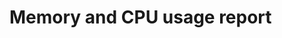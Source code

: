 # Memory and CPU usage report

<script type="text/javascript" src="https://cdn.bokeh.org/bokeh/release/bokeh-2.4.3.min.js"></script>
<script type="text/javascript" src="https://cdn.bokeh.org/bokeh/release/bokeh-tables-2.4.3.min.js"></script>

<script type="text/javascript">
        (function() {
  const fn = function() {
    Bokeh.safely(function() {
      (function(root) {
        function embed_document(root) {
        const docs_json = '{"a6c749ca-0367-4c23-88aa-a6a9e7131482":{"defs":[],"roots":{"references":[{"attributes":{"coordinates":null,"data_source":{"id":"3293"},"glyph":{"id":"3405"},"group":null,"hover_glyph":null,"muted_glyph":{"id":"3407"},"nonselection_glyph":{"id":"3406"},"view":{"id":"3409"}},"id":"3408","type":"GlyphRenderer"},{"attributes":{"bottom":{"field":"box_bottom"},"fill_alpha":{"value":0.2},"fill_color":{"field":"x","transform":{"id":"3295"}},"hatch_alpha":{"value":0.2},"line_alpha":{"value":0.2},"top":{"field":"box_top"},"width":{"value":0.2},"x":{"field":"x"}},"id":"3471","type":"VBar"},{"attributes":{"editor":{"id":"3511"},"field":"low","formatter":{"id":"3510"},"title":"Min"},"id":"3490","type":"TableColumn"},{"attributes":{"fill_alpha":{"value":0.1},"fill_color":{"field":"x","transform":{"id":"3295"}},"hatch_alpha":{"value":0.1},"line_alpha":{"value":0.1},"line_width":{"value":2},"marker":{"value":"dash"},"size":{"value":25},"x":{"field":"x"},"y":{"field":"low"}},"id":"3482","type":"Scatter"},{"attributes":{"axis_label":"CPU (%)","axis_label_text_font_size":"20px","coordinates":null,"formatter":{"id":"3536"},"group":null,"major_label_policy":{"id":"3537"},"major_label_text_font_size":"14px","ticker":{"id":"3311"}},"id":"3310","type":"LinearAxis"},{"attributes":{"bottom":{"field":"box_bottom"},"fill_color":{"field":"x","transform":{"id":"3295"}},"top":{"field":"box_top"},"width":{"value":0.2},"x":{"field":"x"}},"id":"3469","type":"VBar"},{"attributes":{},"id":"3756","type":"BasicTickFormatter"},{"attributes":{"editor":{"id":"3507"},"field":"exe","formatter":{"id":"3506"},"title":"Benchmark"},"id":"3488","type":"TableColumn"},{"attributes":{"end":1,"factors":["rmw_cyclonedds_cpp"],"palette":["#00204C"]},"id":"3295","type":"CategoricalColorMapper"},{"attributes":{},"id":"3315","type":"WheelZoomTool"},{"attributes":{},"id":"3757","type":"AllLabels"},{"attributes":{"start":0},"id":"3301","type":"DataRange1d"},{"attributes":{"fill_alpha":{"value":0.1},"fill_color":{"field":"x","transform":{"id":"3295"}},"hatch_alpha":{"value":0.1},"line_alpha":{"value":0.1},"line_width":{"value":2},"marker":{"value":"dash"},"size":{"value":25},"x":{"field":"x"},"y":{"field":"low"}},"id":"3418","type":"Scatter"},{"attributes":{"coordinates":null,"data_source":{"id":"3294"},"glyph":{"id":"3469"},"group":null,"hover_glyph":null,"muted_glyph":{"id":"3471"},"nonselection_glyph":{"id":"3470"},"view":{"id":"3473"}},"id":"3472","type":"GlyphRenderer"},{"attributes":{"line_width":{"value":2},"x0":{"field":"x"},"x1":{"field":"x"},"y0":{"field":"box_bottom"},"y1":{"field":"low"}},"id":"3329","type":"Segment"},{"attributes":{"fill_color":{"field":"x","transform":{"id":"3295"}},"line_width":{"value":2},"marker":{"value":"dash"},"size":{"value":25},"x":{"field":"x"},"y":{"field":"low"}},"id":"3417","type":"Scatter"},{"attributes":{"line_width":{"value":2},"x0":{"field":"x"},"x1":{"field":"x"},"y0":{"field":"box_bottom"},"y1":{"field":"low"}},"id":"3457","type":"Segment"},{"attributes":{"fill_alpha":{"value":0.1},"fill_color":{"field":"x","transform":{"id":"3295"}},"hatch_alpha":{"value":0.1},"line_alpha":{"value":0.1},"line_width":{"value":2},"marker":{"value":"dash"},"size":{"value":25},"x":{"field":"x"},"y":{"field":"high"}},"id":"3476","type":"Scatter"},{"attributes":{},"id":"3580","type":"UnionRenderers"},{"attributes":{"line_alpha":{"value":0.2},"line_width":{"value":2},"x0":{"field":"x"},"x1":{"field":"x"},"y0":{"field":"box_bottom"},"y1":{"field":"low"}},"id":"3459","type":"Segment"},{"attributes":{},"id":"3759","type":"CategoricalTickFormatter"},{"attributes":{"fill_alpha":{"value":0.1},"fill_color":{"field":"x","transform":{"id":"3295"}},"hatch_alpha":{"value":0.1},"line_alpha":{"value":0.1},"line_width":{"value":2},"marker":{"value":"dash"},"size":{"value":25},"x":{"field":"x"},"y":{"field":"high"}},"id":"3412","type":"Scatter"},{"attributes":{"coordinates":null,"data_source":{"id":"3294"},"glyph":{"id":"3475"},"group":null,"hover_glyph":null,"muted_glyph":{"id":"3477"},"nonselection_glyph":{"id":"3476"},"view":{"id":"3479"}},"id":"3478","type":"GlyphRenderer"},{"attributes":{"line_width":{"value":2},"x0":{"field":"x"},"x1":{"field":"x"},"y0":{"field":"box_top"},"y1":{"field":"high"}},"id":"3463","type":"Segment"},{"attributes":{},"id":"3760","type":"AllLabels"},{"attributes":{},"id":"3518","type":"UnionRenderers"},{"attributes":{},"id":"3581","type":"Selection"},{"attributes":{"coordinates":null,"data_source":{"id":"3294"},"glyph":{"id":"3463"},"group":null,"hover_glyph":null,"muted_glyph":{"id":"3465"},"nonselection_glyph":{"id":"3464"},"view":{"id":"3467"}},"id":"3466","type":"GlyphRenderer"},{"attributes":{"tools":[{"id":"3442"},{"id":"3443"},{"id":"3444"},{"id":"3445"},{"id":"3446"},{"id":"3447"},{"id":"3486"}]},"id":"3449","type":"Toolbar"},{"attributes":{"fill_alpha":{"value":0.2},"fill_color":{"field":"x","transform":{"id":"3295"}},"hatch_alpha":{"value":0.2},"line_alpha":{"value":0.2},"line_width":{"value":2},"marker":{"value":"dash"},"size":{"value":25},"x":{"field":"x"},"y":{"field":"high"}},"id":"3477","type":"Scatter"},{"attributes":{"axis":{"id":"3435"},"coordinates":null,"group":null,"ticker":null},"id":"3437","type":"Grid"},{"attributes":{"editor":{"id":"3517"},"field":"std_dev","formatter":{"id":"3516"},"title":"Std. Dev."},"id":"3493","type":"TableColumn"},{"attributes":{"data":{"box_bottom":{"__ndarray__":"8DogUNCoL0CHnSt1MgQwQAyimf9poi9A0Kkxv1SdL0BaTYBo83ovQA==","dtype":"float64","order":"little","shape":[5]},"box_top":{"__ndarray__":"SJELmpssMEDBSeZlkl4wQEsjc06oKTBAnB88SH9JMEA2uH+ddhMwQA==","dtype":"float64","order":"little","shape":[5]},"exe":["autoware_default_cbg","autoware_default_multithreaded","autoware_default_prioritized","autoware_default_singlethreaded","autoware_default_staticsinglethreaded"],"high":{"__ndarray__":"Gy/dJAYBMEBSuB6F6zEwQJZDi2zn+y9AkxgEVg4NMEBSuB6F69EvQA==","dtype":"float64","order":"little","shape":[5]},"index":[2,10,18,14,6],"low":{"__ndarray__":"YOXQItv53j9g5dAi2/neP7pJDAIrh94//Knx0k1i4D+6SQwCK4fePw==","dtype":"float64","order":"little","shape":[5]},"mean":{"__ndarray__":"YNcN4YEAMECk84htYjEwQFH0P07d+i9AQnrq0xQMMEDj3r9R8NAvQA==","dtype":"float64","order":"little","shape":[5]},"rmw":["rmw_cyclonedds_cpp","rmw_cyclonedds_cpp","rmw_cyclonedds_cpp","rmw_cyclonedds_cpp","rmw_cyclonedds_cpp"],"std_dev":{"__ndarray__":"BPTcftwMxj9GDqsu/JfGP02RlKnTHMY/56zSKDq1zj9QYuRPOn/FPw==","dtype":"float64","order":"little","shape":[5]},"type":["real","real","real","real","real"],"x":[["rmw_cyclonedds_cpp","autoware_default_cbg"],["rmw_cyclonedds_cpp","autoware_default_multithreaded"],["rmw_cyclonedds_cpp","autoware_default_prioritized"],["rmw_cyclonedds_cpp","autoware_default_singlethreaded"],["rmw_cyclonedds_cpp","autoware_default_staticsinglethreaded"]]},"selected":{"id":"3628"},"selection_policy":{"id":"3627"}},"id":"3293","type":"ColumnDataSource"},{"attributes":{},"id":"3439","type":"BasicTicker"},{"attributes":{"coordinates":null,"group":null,"text":"Virtual Memory Usage Over Time 120s","text_font_size":"22px"},"id":"3426","type":"Title"},{"attributes":{"bottom":{"field":"box_bottom"},"fill_alpha":{"value":0.1},"fill_color":{"field":"x","transform":{"id":"3295"}},"hatch_alpha":{"value":0.1},"line_alpha":{"value":0.1},"top":{"field":"box_top"},"width":{"value":0.2},"x":{"field":"x"}},"id":"3470","type":"VBar"},{"attributes":{"fill_alpha":{"value":0.2},"fill_color":{"field":"x","transform":{"id":"3295"}},"hatch_alpha":{"value":0.2},"line_alpha":{"value":0.2},"line_width":{"value":2},"marker":{"value":"dash"},"size":{"value":25},"x":{"field":"x"},"y":{"field":"low"}},"id":"3483","type":"Scatter"},{"attributes":{},"id":"3447","type":"HelpTool"},{"attributes":{"coordinates":null,"data_source":{"id":"3293"},"glyph":{"id":"3411"},"group":null,"hover_glyph":null,"muted_glyph":{"id":"3413"},"nonselection_glyph":{"id":"3412"},"view":{"id":"3415"}},"id":"3414","type":"GlyphRenderer"},{"attributes":{"source":{"id":"3294"}},"id":"3473","type":"CDSView"},{"attributes":{},"id":"3761","type":"UnionRenderers"},{"attributes":{},"id":"3369","type":"LinearScale"},{"attributes":{},"id":"3516","type":"StringFormatter"},{"attributes":{},"id":"3762","type":"Selection"},{"attributes":{},"id":"3314","type":"PanTool"},{"attributes":{"bottom":{"field":"box_bottom"},"fill_alpha":{"value":0.2},"fill_color":{"field":"x","transform":{"id":"3295"}},"hatch_alpha":{"value":0.2},"line_alpha":{"value":0.2},"top":{"field":"box_top"},"width":{"value":0.2},"x":{"field":"x"}},"id":"3407","type":"VBar"},{"attributes":{"source":{"id":"3294"}},"id":"3461","type":"CDSView"},{"attributes":{"columns":[{"id":"3488"},{"id":"3489"},{"id":"3490"},{"id":"3491"},{"id":"3492"},{"id":"3493"}],"height":250,"margin":[0,10,10,10],"source":{"id":"3498"},"view":{"id":"3501"},"width":1250},"id":"3499","type":"DataTable"},{"attributes":{},"id":"3690","type":"UnionRenderers"},{"attributes":{"line_width":{"value":2},"x0":{"field":"x"},"x1":{"field":"x"},"y0":{"field":"box_top"},"y1":{"field":"high"}},"id":"3335","type":"Segment"},{"attributes":{},"id":"3443","type":"WheelZoomTool"},{"attributes":{"coordinates":null,"data_source":{"id":"3294"},"glyph":{"id":"3481"},"group":null,"hover_glyph":null,"muted_glyph":{"id":"3483"},"nonselection_glyph":{"id":"3482"},"view":{"id":"3485"}},"id":"3484","type":"GlyphRenderer"},{"attributes":{},"id":"3691","type":"Selection"},{"attributes":{"below":[{"id":"3371"}],"center":[{"id":"3373"},{"id":"3377"}],"height":800,"left":[{"id":"3374"}],"margin":[10,10,10,10],"renderers":[{"id":"3396"},{"id":"3402"},{"id":"3408"},{"id":"3414"},{"id":"3420"}],"sizing_mode":"scale_width","title":{"id":"3362"},"toolbar":{"id":"3385"},"width":1600,"x_range":{"id":"3360"},"x_scale":{"id":"3367"},"y_range":{"id":"3365"},"y_scale":{"id":"3369"}},"id":"3361","subtype":"Figure","type":"Plot"},{"attributes":{"axis_label":"Virtual Memory Usage (MB)","axis_label_text_font_size":"20px","coordinates":null,"formatter":{"id":"3756"},"group":null,"major_label_policy":{"id":"3757"},"major_label_text_font_size":"14px","ticker":{"id":"3439"}},"id":"3438","type":"LinearAxis"},{"attributes":{},"id":"3305","type":"LinearScale"},{"attributes":{},"id":"3442","type":"PanTool"},{"attributes":{"coordinates":null,"data_source":{"id":"3292"},"glyph":{"id":"3329"},"group":null,"hover_glyph":null,"muted_glyph":{"id":"3331"},"nonselection_glyph":{"id":"3330"},"view":{"id":"3333"}},"id":"3332","type":"GlyphRenderer"},{"attributes":{},"id":"3308","type":"CategoricalTicker"},{"attributes":{"source":{"id":"3293"}},"id":"3415","type":"CDSView"},{"attributes":{"fill_color":{"field":"x","transform":{"id":"3295"}},"line_width":{"value":2},"marker":{"value":"dash"},"size":{"value":25},"x":{"field":"x"},"y":{"field":"high"}},"id":"3475","type":"Scatter"},{"attributes":{"source":{"id":"3502"}},"id":"3505","type":"CDSView"},{"attributes":{"axis":{"id":"3307"},"coordinates":null,"group":null,"ticker":null},"id":"3309","type":"Grid"},{"attributes":{"columns":[{"id":"3488"},{"id":"3489"},{"id":"3490"},{"id":"3491"},{"id":"3492"},{"id":"3493"}],"height":250,"margin":[0,10,10,10],"source":{"id":"3502"},"view":{"id":"3505"},"width":1250},"id":"3503","type":"DataTable"},{"attributes":{"coordinates":null,"group":null,"text":"CPU Usage Over Time 120s","text_font_size":"22px"},"id":"3298","type":"Title"},{"attributes":{"source":{"id":"3294"}},"id":"3467","type":"CDSView"},{"attributes":{},"id":"3536","type":"BasicTickFormatter"},{"attributes":{"overlay":{"id":"3448"}},"id":"3444","type":"BoxZoomTool"},{"attributes":{"overlay":{"id":"3320"}},"id":"3316","type":"BoxZoomTool"},{"attributes":{"line_alpha":{"value":0.1},"line_width":{"value":2},"x0":{"field":"x"},"x1":{"field":"x"},"y0":{"field":"box_top"},"y1":{"field":"high"}},"id":"3464","type":"Segment"},{"attributes":{"source":{"id":"3494"}},"id":"3497","type":"CDSView"},{"attributes":{"source":{"id":"3498"}},"id":"3501","type":"CDSView"},{"attributes":{},"id":"3537","type":"AllLabels"},{"attributes":{"source":{"id":"3294"}},"id":"3479","type":"CDSView"},{"attributes":{},"id":"3303","type":"CategoricalScale"},{"attributes":{},"id":"3445","type":"SaveTool"},{"attributes":{"below":[{"id":"3307"}],"center":[{"id":"3309"},{"id":"3313"}],"height":800,"left":[{"id":"3310"}],"margin":[10,10,10,10],"renderers":[{"id":"3332"},{"id":"3338"},{"id":"3344"},{"id":"3350"},{"id":"3356"}],"sizing_mode":"scale_width","title":{"id":"3298"},"toolbar":{"id":"3321"},"width":1600,"x_range":{"id":"3296"},"x_scale":{"id":"3303"},"y_range":{"id":"3301"},"y_scale":{"id":"3305"}},"id":"3297","subtype":"Figure","type":"Plot"},{"attributes":{"data":{"box_bottom":{"__ndarray__":"8DogUNCoL0CHnSt1MgQwQAyimf9poi9A0Kkxv1SdL0BaTYBo83ovQA==","dtype":"float64","order":"little","shape":[5]},"box_top":{"__ndarray__":"SJELmpssMEDBSeZlkl4wQEsjc06oKTBAnB88SH9JMEA2uH+ddhMwQA==","dtype":"float64","order":"little","shape":[5]},"exe":["autoware_default_cbg","autoware_default_multithreaded","autoware_default_prioritized","autoware_default_singlethreaded","autoware_default_staticsinglethreaded"],"high":{"__ndarray__":"Gy/dJAYBMEBSuB6F6zEwQJZDi2zn+y9AkxgEVg4NMEBSuB6F69EvQA==","dtype":"float64","order":"little","shape":[5]},"index":[2,10,18,14,6],"low":{"__ndarray__":"YOXQItv53j9g5dAi2/neP7pJDAIrh94//Knx0k1i4D+6SQwCK4fePw==","dtype":"float64","order":"little","shape":[5]},"mean":{"__ndarray__":"YNcN4YEAMECk84htYjEwQFH0P07d+i9AQnrq0xQMMEDj3r9R8NAvQA==","dtype":"float64","order":"little","shape":[5]},"rmw":["rmw_cyclonedds_cpp","rmw_cyclonedds_cpp","rmw_cyclonedds_cpp","rmw_cyclonedds_cpp","rmw_cyclonedds_cpp"],"std_dev":{"__ndarray__":"BPTcftwMxj9GDqsu/JfGP02RlKnTHMY/56zSKDq1zj9QYuRPOn/FPw==","dtype":"float64","order":"little","shape":[5]},"type":["real","real","real","real","real"]},"selected":{"id":"3581"},"selection_policy":{"id":"3580"}},"id":"3498","type":"ColumnDataSource"},{"attributes":{"autosize_mode":"fit_viewport","columns":[{"id":"3488"},{"id":"3489"},{"id":"3490"},{"id":"3491"},{"id":"3492"},{"id":"3493"}],"height":250,"margin":[0,10,10,10],"source":{"id":"3494"},"view":{"id":"3497"},"width":1250},"id":"3495","type":"DataTable"},{"attributes":{"factors":[["rmw_cyclonedds_cpp","autoware_default_cbg"],["rmw_cyclonedds_cpp","autoware_default_multithreaded"],["rmw_cyclonedds_cpp","autoware_default_prioritized"],["rmw_cyclonedds_cpp","autoware_default_singlethreaded"],["rmw_cyclonedds_cpp","autoware_default_staticsinglethreaded"]],"range_padding":0.1},"id":"3296","type":"FactorRange"},{"attributes":{},"id":"3539","type":"CategoricalTickFormatter"},{"attributes":{"fill_color":{"field":"x","transform":{"id":"3295"}},"line_width":{"value":2},"marker":{"value":"dash"},"size":{"value":25},"x":{"field":"x"},"y":{"field":"low"}},"id":"3481","type":"Scatter"},{"attributes":{},"id":"3519","type":"Selection"},{"attributes":{"data":{"box_bottom":{"__ndarray__":"2/kebTj1j0CWHLQ1HoeLQI0wP9Ge9I9A10Zpd1/JhEBllU+ms+KEQA==","dtype":"float64","order":"little","shape":[5]},"box_top":{"__ndarray__":"cx7xpvhgkEAkISo/RTCMQA6R0PI5YZBAEdRD9blvhUAN1lvi71eFQA==","dtype":"float64","order":"little","shape":[5]},"exe":["autoware_default_cbg","autoware_default_multithreaded","autoware_default_prioritized","autoware_default_singlethreaded","autoware_default_staticsinglethreaded"],"high":{"__ndarray__":"LbKd76cukEB56SYxCN2LQOkmMQisLpBApHA9CtcdhUCHFtnO9x2FQA==","dtype":"float64","order":"little","shape":[5]},"index":[3,11,19,15,7],"low":{"__ndarray__":"qvHSTWIQAECq8dJNYhAAQKrx0k1iEABAqvHSTWIQAECq8dJNYhAAQA==","dtype":"float64","order":"little","shape":[5]},"mean":{"__ndarray__":"sE3AbsotkEDdHm+6sduLQKoUuK3ELZBAdI1WtowchUC5tVXEUR2FQA==","dtype":"float64","order":"little","shape":[5]},"rmw":["rmw_cyclonedds_cpp","rmw_cyclonedds_cpp","rmw_cyclonedds_cpp","rmw_cyclonedds_cpp","rmw_cyclonedds_cpp"],"std_dev":{"__ndarray__":"RGFoGByXKUDNkcAu4SQlQMoxPoyiuilAKqdRu0/LJEDxKRADD08dQA==","dtype":"float64","order":"little","shape":[5]},"type":["virtual","virtual","virtual","virtual","virtual"]},"selected":{"id":"3691"},"selection_policy":{"id":"3690"}},"id":"3502","type":"ColumnDataSource"},{"attributes":{},"id":"3540","type":"AllLabels"},{"attributes":{},"id":"3311","type":"BasicTicker"},{"attributes":{"source":{"id":"3294"}},"id":"3485","type":"CDSView"},{"attributes":{},"id":"3446","type":"ResetTool"},{"attributes":{"bottom":{"field":"box_bottom"},"fill_alpha":{"value":0.1},"fill_color":{"field":"x","transform":{"id":"3295"}},"hatch_alpha":{"value":0.1},"line_alpha":{"value":0.1},"top":{"field":"box_top"},"width":{"value":0.2},"x":{"field":"x"}},"id":"3406","type":"VBar"},{"attributes":{"fill_alpha":{"value":0.2},"fill_color":{"field":"x","transform":{"id":"3295"}},"hatch_alpha":{"value":0.2},"line_alpha":{"value":0.2},"line_width":{"value":2},"marker":{"value":"dash"},"size":{"value":25},"x":{"field":"x"},"y":{"field":"high"}},"id":"3413","type":"Scatter"},{"attributes":{"editor":{"id":"3515"},"field":"high","formatter":{"id":"3514"},"title":"Max"},"id":"3492","type":"TableColumn"},{"attributes":{"editor":{"id":"3509"},"field":"rmw","formatter":{"id":"3508"},"title":"RMW"},"id":"3489","type":"TableColumn"},{"attributes":{},"id":"3622","type":"BasicTickFormatter"},{"attributes":{"line_alpha":{"value":0.1},"line_width":{"value":2},"x0":{"field":"x"},"x1":{"field":"x"},"y0":{"field":"box_bottom"},"y1":{"field":"low"}},"id":"3458","type":"Segment"},{"attributes":{},"id":"3623","type":"AllLabels"},{"attributes":{},"id":"3541","type":"UnionRenderers"},{"attributes":{"line_alpha":{"value":0.2},"line_width":{"value":2},"x0":{"field":"x"},"x1":{"field":"x"},"y0":{"field":"box_top"},"y1":{"field":"high"}},"id":"3465","type":"Segment"},{"attributes":{},"id":"3542","type":"Selection"},{"attributes":{},"id":"3625","type":"CategoricalTickFormatter"},{"attributes":{"coordinates":null,"data_source":{"id":"3294"},"glyph":{"id":"3457"},"group":null,"hover_glyph":null,"muted_glyph":{"id":"3459"},"nonselection_glyph":{"id":"3458"},"view":{"id":"3461"}},"id":"3460","type":"GlyphRenderer"},{"attributes":{"editor":{"id":"3513"},"field":"mean","formatter":{"id":"3512"},"title":"Mean"},"id":"3491","type":"TableColumn"},{"attributes":{},"id":"3626","type":"AllLabels"},{"attributes":{"axis_label":"Executors (with RMW)","axis_label_text_font_size":"20px","coordinates":null,"formatter":{"id":"3539"},"group":null,"group_text_font_size":"15px","major_label_orientation":0.19634954084936207,"major_label_policy":{"id":"3540"},"major_label_text_font_size":"14px","ticker":{"id":"3308"}},"id":"3307","type":"CategoricalAxis"},{"attributes":{"axis":{"id":"3438"},"coordinates":null,"dimension":1,"group":null,"ticker":null},"id":"3441","type":"Grid"},{"attributes":{},"id":"3436","type":"CategoricalTicker"},{"attributes":{"bottom_units":"screen","coordinates":null,"fill_alpha":0.5,"fill_color":"lightgrey","group":null,"left_units":"screen","level":"overlay","line_alpha":1.0,"line_color":"black","line_dash":[4,4],"line_width":2,"right_units":"screen","syncable":false,"top_units":"screen"},"id":"3448","type":"BoxAnnotation"},{"attributes":{"axis":{"id":"3310"},"coordinates":null,"dimension":1,"group":null,"ticker":null},"id":"3313","type":"Grid"},{"attributes":{"fill_color":{"field":"x","transform":{"id":"3295"}},"line_width":{"value":2},"marker":{"value":"dash"},"size":{"value":25},"x":{"field":"x"},"y":{"field":"high"}},"id":"3411","type":"Scatter"},{"attributes":{},"id":"3517","type":"StringEditor"},{"attributes":{"source":{"id":"3293"}},"id":"3409","type":"CDSView"},{"attributes":{"callback":null,"tooltips":[["Benchmark","@{exe} [@{rmw}]"],["Average Virtual Memory Usage (MB)","@{mean}{0.00}"],["Minimum Virtual Memory Usage (MB)","@{low}{0.00}"],["Maximum Virtual Memory Usage (MB)","@{high}{0.00}"]]},"id":"3486","type":"HoverTool"},{"attributes":{},"id":"3317","type":"SaveTool"},{"attributes":{"axis_label":"Executors (with RMW)","axis_label_text_font_size":"20px","coordinates":null,"formatter":{"id":"3759"},"group":null,"group_text_font_size":"15px","major_label_orientation":0.19634954084936207,"major_label_policy":{"id":"3760"},"major_label_text_font_size":"14px","ticker":{"id":"3436"}},"id":"3435","type":"CategoricalAxis"},{"attributes":{"fill_alpha":{"value":0.2},"fill_color":{"field":"x","transform":{"id":"3295"}},"hatch_alpha":{"value":0.2},"line_alpha":{"value":0.2},"line_width":{"value":2},"marker":{"value":"dash"},"size":{"value":25},"x":{"field":"x"},"y":{"field":"low"}},"id":"3419","type":"Scatter"},{"attributes":{"data":{"box_bottom":{"__ndarray__":"SOF6FK5nUEAUrkfhepRUQB+F61G4Xk5AzczMzMwMUEBmZmZmZgZQQA==","dtype":"float64","order":"little","shape":[5]},"box_top":{"__ndarray__":"mpmZmZlpZUAAAAAAAJBvQIXrUbgevWZAmpmZmZmhYEAUrkfheqRgQA==","dtype":"float64","order":"little","shape":[5]},"exe":["autoware_default_cbg","autoware_default_multithreaded","autoware_default_prioritized","autoware_default_singlethreaded","autoware_default_staticsinglethreaded"],"high":{"__ndarray__":"MzMzMzN7cUBmZmZmZpZ4QAAAAAAAqHFAzczMzMwsakDNzMzMzIxqQA==","dtype":"float64","order":"little","shape":[5]},"index":[1,9,17,13,5],"low":{"__ndarray__":"AAAAAAAAAAAAAAAAAAAAAAAAAAAAAAAAAAAAAAAAAAAAAAAAAAAAAA==","dtype":"float64","order":"little","shape":[5]},"mean":{"__ndarray__":"PQrXo3CdXUCF61G4Hu1kQIXrUbgeVV5ASOF6FK6nWEBI4XoUrqdYQA==","dtype":"float64","order":"little","shape":[5]},"rmw":["rmw_cyclonedds_cpp","rmw_cyclonedds_cpp","rmw_cyclonedds_cpp","rmw_cyclonedds_cpp","rmw_cyclonedds_cpp"],"std_dev":{"__ndarray__":"7FG4HoVrSkD2KFyPwkVVQArXo3A9Sk5A9ihcj8I1QUDD9Shcj0JBQA==","dtype":"float64","order":"little","shape":[5]},"type":["cpu","cpu","cpu","cpu","cpu"]},"selected":{"id":"3519"},"selection_policy":{"id":"3518"}},"id":"3494","type":"ColumnDataSource"},{"attributes":{"line_alpha":{"value":0.1},"line_width":{"value":2},"x0":{"field":"x"},"x1":{"field":"x"},"y0":{"field":"box_top"},"y1":{"field":"high"}},"id":"3336","type":"Segment"},{"attributes":{"source":{"id":"3293"}},"id":"3403","type":"CDSView"},{"attributes":{},"id":"3627","type":"UnionRenderers"},{"attributes":{"coordinates":null,"data_source":{"id":"3292"},"glyph":{"id":"3335"},"group":null,"hover_glyph":null,"muted_glyph":{"id":"3337"},"nonselection_glyph":{"id":"3336"},"view":{"id":"3339"}},"id":"3338","type":"GlyphRenderer"},{"attributes":{},"id":"3628","type":"Selection"},{"attributes":{"bottom_units":"screen","coordinates":null,"fill_alpha":0.5,"fill_color":"lightgrey","group":null,"left_units":"screen","level":"overlay","line_alpha":1.0,"line_color":"black","line_dash":[4,4],"line_width":2,"right_units":"screen","syncable":false,"top_units":"screen"},"id":"3384","type":"BoxAnnotation"},{"attributes":{"line_width":{"value":2},"x0":{"field":"x"},"x1":{"field":"x"},"y0":{"field":"box_top"},"y1":{"field":"high"}},"id":"3399","type":"Segment"},{"attributes":{"callback":null,"tooltips":[["Benchmark","@{exe} [@{rmw}]"],["Average CPU (%)","@{mean}{0.00}"],["Minimum CPU (%)","@{low}{0.00}"],["Maximum CPU (%)","@{high}{0.00}"]]},"id":"3358","type":"HoverTool"},{"attributes":{"source":{"id":"3293"}},"id":"3397","type":"CDSView"},{"attributes":{"source":{"id":"3292"}},"id":"3339","type":"CDSView"},{"attributes":{"coordinates":null,"data_source":{"id":"3293"},"glyph":{"id":"3399"},"group":null,"hover_glyph":null,"muted_glyph":{"id":"3401"},"nonselection_glyph":{"id":"3400"},"view":{"id":"3403"}},"id":"3402","type":"GlyphRenderer"},{"attributes":{"bottom":{"field":"box_bottom"},"fill_color":{"field":"x","transform":{"id":"3295"}},"top":{"field":"box_top"},"width":{"value":0.2},"x":{"field":"x"}},"id":"3405","type":"VBar"},{"attributes":{},"id":"3367","type":"CategoricalScale"},{"attributes":{"coordinates":null,"data_source":{"id":"3293"},"glyph":{"id":"3393"},"group":null,"hover_glyph":null,"muted_glyph":{"id":"3395"},"nonselection_glyph":{"id":"3394"},"view":{"id":"3397"}},"id":"3396","type":"GlyphRenderer"},{"attributes":{"callback":null,"tooltips":[["Benchmark","@{exe} [@{rmw}]"],["Average Real Memory Usage (MB)","@{mean}{0.00}"],["Minimum Real Memory Usage (MB)","@{low}{0.00}"],["Maximum Real Memory Usage (MB)","@{high}{0.00}"]]},"id":"3422","type":"HoverTool"},{"attributes":{},"id":"3381","type":"SaveTool"},{"attributes":{},"id":"3382","type":"ResetTool"},{"attributes":{"source":{"id":"3292"}},"id":"3357","type":"CDSView"},{"attributes":{},"id":"3319","type":"HelpTool"},{"attributes":{"tools":[{"id":"3314"},{"id":"3315"},{"id":"3316"},{"id":"3317"},{"id":"3318"},{"id":"3319"},{"id":"3358"}]},"id":"3321","type":"Toolbar"},{"attributes":{"data":{"box_bottom":{"__ndarray__":"Tt7dDppnUEBscL1zmJRUQL29TSwtX05ACLNjDQUNUECWZHfKdQZQQA==","dtype":"float64","order":"little","shape":[5]},"box_top":{"__ndarray__":"Bite9XZpZUBslSSg6I9vQLV97gUKvWZAl4QEpXyhYEA2T1FoWKRgQA==","dtype":"float64","order":"little","shape":[5]},"exe":["autoware_default_cbg","autoware_default_multithreaded","autoware_default_prioritized","autoware_default_singlethreaded","autoware_default_staticsinglethreaded"],"high":{"__ndarray__":"MzMzMzN7cUBmZmZmZpZ4QAAAAAAAqHFAzczMzMwsakDNzMzMzIxqQA==","dtype":"float64","order":"little","shape":[5]},"index":[1,9,17,13,5],"low":{"__ndarray__":"AAAAAAAAAAAAAAAAAAAAAAAAAAAAAAAAAAAAAAAAAAAAAAAAAAAAAA==","dtype":"float64","order":"little","shape":[5]},"mean":{"__ndarray__":"LRrN/EOdXUDRpgFtGu1kQCTtAVHVVF5AG162K/+nWECBAY1Nk6dYQA==","dtype":"float64","order":"little","shape":[5]},"rmw":["rmw_cyclonedds_cpp","rmw_cyclonedds_cpp","rmw_cyclonedds_cpp","rmw_cyclonedds_cpp","rmw_cyclonedds_cpp"],"std_dev":{"__ndarray__":"vXfe21NrSkA23UVmnEVVQIsctnV9Sk5AJlalPPQ1QUDWOSsGO0JBQA==","dtype":"float64","order":"little","shape":[5]},"type":["cpu","cpu","cpu","cpu","cpu"],"x":[["rmw_cyclonedds_cpp","autoware_default_cbg"],["rmw_cyclonedds_cpp","autoware_default_multithreaded"],["rmw_cyclonedds_cpp","autoware_default_prioritized"],["rmw_cyclonedds_cpp","autoware_default_singlethreaded"],["rmw_cyclonedds_cpp","autoware_default_staticsinglethreaded"]]},"selected":{"id":"3542"},"selection_policy":{"id":"3541"}},"id":"3292","type":"ColumnDataSource"},{"attributes":{"overlay":{"id":"3384"}},"id":"3380","type":"BoxZoomTool"},{"attributes":{"start":0},"id":"3429","type":"DataRange1d"},{"attributes":{"line_alpha":{"value":0.2},"line_width":{"value":2},"x0":{"field":"x"},"x1":{"field":"x"},"y0":{"field":"box_bottom"},"y1":{"field":"low"}},"id":"3331","type":"Segment"},{"attributes":{},"id":"3318","type":"ResetTool"},{"attributes":{"bottom":{"field":"box_bottom"},"fill_color":{"field":"x","transform":{"id":"3295"}},"top":{"field":"box_top"},"width":{"value":0.2},"x":{"field":"x"}},"id":"3341","type":"VBar"},{"attributes":{},"id":"3512","type":"StringFormatter"},{"attributes":{},"id":"3378","type":"PanTool"},{"attributes":{},"id":"3383","type":"HelpTool"},{"attributes":{},"id":"3433","type":"LinearScale"},{"attributes":{"line_alpha":{"value":0.2},"line_width":{"value":2},"x0":{"field":"x"},"x1":{"field":"x"},"y0":{"field":"box_bottom"},"y1":{"field":"low"}},"id":"3395","type":"Segment"},{"attributes":{"fill_alpha":{"value":0.2},"fill_color":{"field":"x","transform":{"id":"3295"}},"hatch_alpha":{"value":0.2},"line_alpha":{"value":0.2},"line_width":{"value":2},"marker":{"value":"dash"},"size":{"value":25},"x":{"field":"x"},"y":{"field":"low"}},"id":"3355","type":"Scatter"},{"attributes":{"axis_label":"Real Memory Usage (MB)","axis_label_text_font_size":"20px","coordinates":null,"formatter":{"id":"3622"},"group":null,"major_label_policy":{"id":"3623"},"major_label_text_font_size":"14px","ticker":{"id":"3375"}},"id":"3374","type":"LinearAxis"},{"attributes":{"bottom":{"field":"box_bottom"},"fill_alpha":{"value":0.2},"fill_color":{"field":"x","transform":{"id":"3295"}},"hatch_alpha":{"value":0.2},"line_alpha":{"value":0.2},"top":{"field":"box_top"},"width":{"value":0.2},"x":{"field":"x"}},"id":"3343","type":"VBar"},{"attributes":{},"id":"3509","type":"StringEditor"},{"attributes":{"bottom":{"field":"box_bottom"},"fill_alpha":{"value":0.1},"fill_color":{"field":"x","transform":{"id":"3295"}},"hatch_alpha":{"value":0.1},"line_alpha":{"value":0.1},"top":{"field":"box_top"},"width":{"value":0.2},"x":{"field":"x"}},"id":"3342","type":"VBar"},{"attributes":{"line_alpha":{"value":0.1},"line_width":{"value":2},"x0":{"field":"x"},"x1":{"field":"x"},"y0":{"field":"box_bottom"},"y1":{"field":"low"}},"id":"3394","type":"Segment"},{"attributes":{},"id":"3514","type":"StringFormatter"},{"attributes":{"tools":[{"id":"3378"},{"id":"3379"},{"id":"3380"},{"id":"3381"},{"id":"3382"},{"id":"3383"},{"id":"3422"}]},"id":"3385","type":"Toolbar"},{"attributes":{"below":[{"id":"3435"}],"center":[{"id":"3437"},{"id":"3441"}],"height":800,"left":[{"id":"3438"}],"margin":[10,10,10,10],"renderers":[{"id":"3460"},{"id":"3466"},{"id":"3472"},{"id":"3478"},{"id":"3484"}],"sizing_mode":"scale_width","title":{"id":"3426"},"toolbar":{"id":"3449"},"width":1600,"x_range":{"id":"3424"},"x_scale":{"id":"3431"},"y_range":{"id":"3429"},"y_scale":{"id":"3433"}},"id":"3425","subtype":"Figure","type":"Plot"},{"attributes":{"data":{"box_bottom":{"__ndarray__":"2/kebTj1j0CWHLQ1HoeLQI0wP9Ge9I9A10Zpd1/JhEBllU+ms+KEQA==","dtype":"float64","order":"little","shape":[5]},"box_top":{"__ndarray__":"cx7xpvhgkEAkISo/RTCMQA6R0PI5YZBAEdRD9blvhUAN1lvi71eFQA==","dtype":"float64","order":"little","shape":[5]},"exe":["autoware_default_cbg","autoware_default_multithreaded","autoware_default_prioritized","autoware_default_singlethreaded","autoware_default_staticsinglethreaded"],"high":{"__ndarray__":"LbKd76cukEB56SYxCN2LQOkmMQisLpBApHA9CtcdhUCHFtnO9x2FQA==","dtype":"float64","order":"little","shape":[5]},"index":[3,11,19,15,7],"low":{"__ndarray__":"qvHSTWIQAECq8dJNYhAAQKrx0k1iEABAqvHSTWIQAECq8dJNYhAAQA==","dtype":"float64","order":"little","shape":[5]},"mean":{"__ndarray__":"sE3AbsotkEDdHm+6sduLQKoUuK3ELZBAdI1WtowchUC5tVXEUR2FQA==","dtype":"float64","order":"little","shape":[5]},"rmw":["rmw_cyclonedds_cpp","rmw_cyclonedds_cpp","rmw_cyclonedds_cpp","rmw_cyclonedds_cpp","rmw_cyclonedds_cpp"],"std_dev":{"__ndarray__":"RGFoGByXKUDNkcAu4SQlQMoxPoyiuilAKqdRu0/LJEDxKRADD08dQA==","dtype":"float64","order":"little","shape":[5]},"type":["virtual","virtual","virtual","virtual","virtual"],"x":[["rmw_cyclonedds_cpp","autoware_default_cbg"],["rmw_cyclonedds_cpp","autoware_default_multithreaded"],["rmw_cyclonedds_cpp","autoware_default_prioritized"],["rmw_cyclonedds_cpp","autoware_default_singlethreaded"],["rmw_cyclonedds_cpp","autoware_default_staticsinglethreaded"]]},"selected":{"id":"3762"},"selection_policy":{"id":"3761"}},"id":"3294","type":"ColumnDataSource"},{"attributes":{"line_width":{"value":2},"x0":{"field":"x"},"x1":{"field":"x"},"y0":{"field":"box_bottom"},"y1":{"field":"low"}},"id":"3393","type":"Segment"},{"attributes":{},"id":"3511","type":"StringEditor"},{"attributes":{},"id":"3508","type":"StringFormatter"},{"attributes":{"source":{"id":"3292"}},"id":"3345","type":"CDSView"},{"attributes":{},"id":"3513","type":"StringEditor"},{"attributes":{"fill_alpha":{"value":0.1},"fill_color":{"field":"x","transform":{"id":"3295"}},"hatch_alpha":{"value":0.1},"line_alpha":{"value":0.1},"line_width":{"value":2},"marker":{"value":"dash"},"size":{"value":25},"x":{"field":"x"},"y":{"field":"low"}},"id":"3354","type":"Scatter"},{"attributes":{},"id":"3375","type":"BasicTicker"},{"attributes":{"line_alpha":{"value":0.2},"line_width":{"value":2},"x0":{"field":"x"},"x1":{"field":"x"},"y0":{"field":"box_top"},"y1":{"field":"high"}},"id":"3337","type":"Segment"},{"attributes":{"axis":{"id":"3374"},"coordinates":null,"dimension":1,"group":null,"ticker":null},"id":"3377","type":"Grid"},{"attributes":{"axis_label":"Executors (with RMW)","axis_label_text_font_size":"20px","coordinates":null,"formatter":{"id":"3625"},"group":null,"group_text_font_size":"15px","major_label_orientation":0.19634954084936207,"major_label_policy":{"id":"3626"},"major_label_text_font_size":"14px","ticker":{"id":"3372"}},"id":"3371","type":"CategoricalAxis"},{"attributes":{},"id":"3515","type":"StringEditor"},{"attributes":{"fill_color":{"field":"x","transform":{"id":"3295"}},"line_width":{"value":2},"marker":{"value":"dash"},"size":{"value":25},"x":{"field":"x"},"y":{"field":"low"}},"id":"3353","type":"Scatter"},{"attributes":{},"id":"3510","type":"StringFormatter"},{"attributes":{"factors":[["rmw_cyclonedds_cpp","autoware_default_cbg"],["rmw_cyclonedds_cpp","autoware_default_multithreaded"],["rmw_cyclonedds_cpp","autoware_default_prioritized"],["rmw_cyclonedds_cpp","autoware_default_singlethreaded"],["rmw_cyclonedds_cpp","autoware_default_staticsinglethreaded"]],"range_padding":0.1},"id":"3360","type":"FactorRange"},{"attributes":{"factors":[["rmw_cyclonedds_cpp","autoware_default_cbg"],["rmw_cyclonedds_cpp","autoware_default_multithreaded"],["rmw_cyclonedds_cpp","autoware_default_prioritized"],["rmw_cyclonedds_cpp","autoware_default_singlethreaded"],["rmw_cyclonedds_cpp","autoware_default_staticsinglethreaded"]],"range_padding":0.1},"id":"3424","type":"FactorRange"},{"attributes":{"line_alpha":{"value":0.2},"line_width":{"value":2},"x0":{"field":"x"},"x1":{"field":"x"},"y0":{"field":"box_top"},"y1":{"field":"high"}},"id":"3401","type":"Segment"},{"attributes":{"source":{"id":"3293"}},"id":"3421","type":"CDSView"},{"attributes":{},"id":"3506","type":"StringFormatter"},{"attributes":{"coordinates":null,"data_source":{"id":"3292"},"glyph":{"id":"3341"},"group":null,"hover_glyph":null,"muted_glyph":{"id":"3343"},"nonselection_glyph":{"id":"3342"},"view":{"id":"3345"}},"id":"3344","type":"GlyphRenderer"},{"attributes":{},"id":"3431","type":"CategoricalScale"},{"attributes":{"fill_alpha":{"value":0.2},"fill_color":{"field":"x","transform":{"id":"3295"}},"hatch_alpha":{"value":0.2},"line_alpha":{"value":0.2},"line_width":{"value":2},"marker":{"value":"dash"},"size":{"value":25},"x":{"field":"x"},"y":{"field":"high"}},"id":"3349","type":"Scatter"},{"attributes":{"coordinates":null,"group":null,"text":"Real Memory Usage Over Time 120s","text_font_size":"22px"},"id":"3362","type":"Title"},{"attributes":{"fill_color":{"field":"x","transform":{"id":"3295"}},"line_width":{"value":2},"marker":{"value":"dash"},"size":{"value":25},"x":{"field":"x"},"y":{"field":"high"}},"id":"3347","type":"Scatter"},{"attributes":{},"id":"3379","type":"WheelZoomTool"},{"attributes":{"fill_alpha":{"value":0.1},"fill_color":{"field":"x","transform":{"id":"3295"}},"hatch_alpha":{"value":0.1},"line_alpha":{"value":0.1},"line_width":{"value":2},"marker":{"value":"dash"},"size":{"value":25},"x":{"field":"x"},"y":{"field":"high"}},"id":"3348","type":"Scatter"},{"attributes":{"source":{"id":"3292"}},"id":"3333","type":"CDSView"},{"attributes":{"axis":{"id":"3371"},"coordinates":null,"group":null,"ticker":null},"id":"3373","type":"Grid"},{"attributes":{"coordinates":null,"data_source":{"id":"3292"},"glyph":{"id":"3353"},"group":null,"hover_glyph":null,"muted_glyph":{"id":"3355"},"nonselection_glyph":{"id":"3354"},"view":{"id":"3357"}},"id":"3356","type":"GlyphRenderer"},{"attributes":{"coordinates":null,"data_source":{"id":"3292"},"glyph":{"id":"3347"},"group":null,"hover_glyph":null,"muted_glyph":{"id":"3349"},"nonselection_glyph":{"id":"3348"},"view":{"id":"3351"}},"id":"3350","type":"GlyphRenderer"},{"attributes":{"bottom_units":"screen","coordinates":null,"fill_alpha":0.5,"fill_color":"lightgrey","group":null,"left_units":"screen","level":"overlay","line_alpha":1.0,"line_color":"black","line_dash":[4,4],"line_width":2,"right_units":"screen","syncable":false,"top_units":"screen"},"id":"3320","type":"BoxAnnotation"},{"attributes":{},"id":"3507","type":"StringEditor"},{"attributes":{"line_alpha":{"value":0.1},"line_width":{"value":2},"x0":{"field":"x"},"x1":{"field":"x"},"y0":{"field":"box_bottom"},"y1":{"field":"low"}},"id":"3330","type":"Segment"},{"attributes":{"start":0},"id":"3365","type":"DataRange1d"},{"attributes":{"line_alpha":{"value":0.1},"line_width":{"value":2},"x0":{"field":"x"},"x1":{"field":"x"},"y0":{"field":"box_top"},"y1":{"field":"high"}},"id":"3400","type":"Segment"},{"attributes":{"source":{"id":"3292"}},"id":"3351","type":"CDSView"},{"attributes":{},"id":"3372","type":"CategoricalTicker"},{"attributes":{"coordinates":null,"data_source":{"id":"3293"},"glyph":{"id":"3417"},"group":null,"hover_glyph":null,"muted_glyph":{"id":"3419"},"nonselection_glyph":{"id":"3418"},"view":{"id":"3421"}},"id":"3420","type":"GlyphRenderer"}],"root_ids":["3495","3297","3499","3361","3503","3425"]},"title":"Bokeh Application","version":"2.4.3"}}';
        const render_items = [{"docid":"a6c749ca-0367-4c23-88aa-a6a9e7131482","root_ids":["3495","3297","3499","3361","3503","3425"],"roots":{"3297":"77de3d38-7553-4959-bb89-78c572b0af70","3361":"f9e26917-3a15-4761-bdd0-84d586f19466","3425":"78e11217-3b76-4801-97a1-3d00c0f41db3","3495":"8fba8fc9-c62e-49b3-9331-8340c32663fc","3499":"a6965641-5dd1-4a26-bca8-2f30dc2aa24d","3503":"663460ea-506c-462a-8494-a072204e2010"}}];
        root.Bokeh.embed.embed_items(docs_json, render_items);
        }
        if (root.Bokeh !== undefined) {
          embed_document(root);
        } else {
          let attempts = 0;
          const timer = setInterval(function(root) {
            if (root.Bokeh !== undefined) {
              clearInterval(timer);
              embed_document(root);
            } else {
              attempts++;
              if (attempts > 100) {
                clearInterval(timer);
                console.log("Bokeh: ERROR: Unable to run BokehJS code because BokehJS library is missing");
              }
            }
          }, 10, root)
        }
      })(window);
    });
  };
  if (document.readyState != "loading") fn();
  else document.addEventListener("DOMContentLoaded", fn);
})();
</script>


<div class="bk-root" id="8fba8fc9-c62e-49b3-9331-8340c32663fc" data-root-id="3495"></div>
<div class="bk-root" id="77de3d38-7553-4959-bb89-78c572b0af70" data-root-id="3297"></div>

<div class="bk-root" id="a6965641-5dd1-4a26-bca8-2f30dc2aa24d" data-root-id="3499"></div>
<div class="bk-root" id="f9e26917-3a15-4761-bdd0-84d586f19466" data-root-id="3361"></div>

<div class="bk-root" id="663460ea-506c-462a-8494-a072204e2010" data-root-id="3503"></div>
<div class="bk-root" id="78e11217-3b76-4801-97a1-3d00c0f41db3" data-root-id="3425"></div>